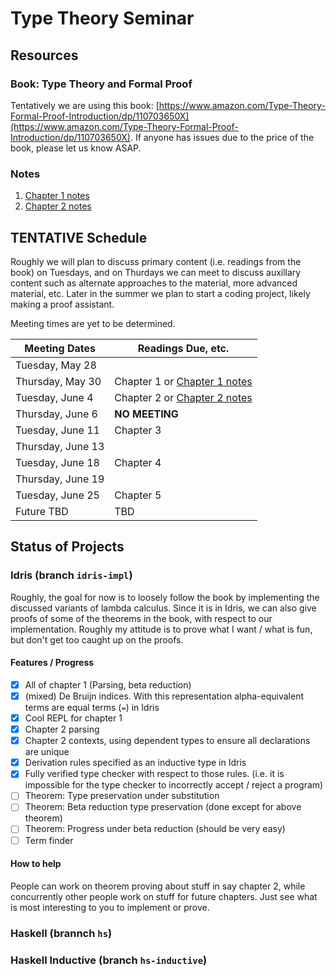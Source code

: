 # Type Theory Seminar

## Resources

### Book: Type Theory and Formal Proof
Tentatively we are using this book: [https://www.amazon.com/Type-Theory-Formal-Proof-Introduction/dp/110703650X](https://www.amazon.com/Type-Theory-Formal-Proof-Introduction/dp/110703650X). If anyone has issues due to the price of the book, please let us know ASAP.

### Notes

1. [Chapter 1 notes](https://github.com/donald-pinckney/type-theory-seminar/raw/master/notes/ch1/notes.pdf)
2. [Chapter 2 notes](https://github.com/donald-pinckney/type-theory-seminar/raw/master/notes/ch2/notes.pdf)

## **TENTATIVE** Schedule

Roughly we will plan to discuss primary content (i.e. readings from the book) on Tuesdays, and on Thurdays we can meet to discuss auxillary content such as alternate approaches to the material, more advanced material, etc. Later in the summer we plan to start a coding project, likely making a proof assistant.

Meeting times are yet to be determined.

| Meeting Dates | Readings Due, etc.  |
| ------------- |---------------|
| Tuesday, May 28      |  |
| Thursday, May 30      | Chapter 1 or [Chapter 1 notes](https://github.com/donald-pinckney/type-theory-seminar/raw/master/notes/ch1/notes.pdf)      |
| Tuesday, June 4      | Chapter 2 or [Chapter 2 notes](https://github.com/donald-pinckney/type-theory-seminar/raw/master/notes/ch2/notes.pdf)      |
| Thursday, June 6      |   **NO MEETING**   |
| Tuesday, June 11      | Chapter 3      |
| Thursday, June 13     |       |
| Tuesday, June 18      | Chapter 4      |
| Thursday, June 19     |       |
| Tuesday, June 25      | Chapter 5      |
| Future TBD | TBD |


## Status of Projects

### Idris (branch `idris-impl`)

Roughly, the goal for now is to loosely follow the book by implementing the discussed variants of lambda calculus. Since it is in Idris, we can also give proofs of some of the theorems in the book, with respect to our implementation. Roughly my attitude is to prove what I want / what is fun, but don't get too caught up on the proofs.

#### Features / Progress
- [x] All of chapter 1 (Parsing, beta reduction)
- [x] (mixed) De Bruijn indices. With this representation alpha-equivalent terms are equal terms (`=`) in Idris
- [x] Cool REPL for chapter 1
- [x] Chapter 2 parsing
- [x] Chapter 2 contexts, using dependent types to ensure all declarations are unique
- [x] Derivation rules specified as an inductive type in Idris
- [x] Fully verified type checker with respect to those rules. (i.e. it is impossible for the type checker to incorrectly accept / reject a program)
- [ ] Theorem: Type preservation under substitution
- [ ] Theorem: Beta reduction type preservation (done except for above theorem)
- [ ] Theorem: Progress under beta reduction (should be very easy)
- [ ] Term finder

#### How to help

People can work on theorem proving about stuff in say chapter 2, while concurrently other people work on stuff for future chapters. Just see what is most interesting to you to implement or prove.

### Haskell (brannch `hs`)

### Haskell Inductive (branch `hs-inductive`)
